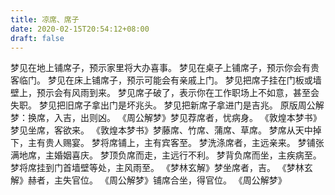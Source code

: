 ```yaml
---
title: 凉席、席子
date: 2020-02-15T20:54:12+08:00
draft: false
---
```


梦见在地上铺席子，预示家里将大办喜事。
梦见在桌子上铺席子，预示你会有贵客临门。
梦见在床上铺席子，预示可能会有亲戚上门。
梦见把席子挂在门板或墙壁上，预示会有风雨到来。
梦见席子破了，表示你在工作职场上不如意，甚至会失职。
梦见把旧席子拿出门是坏兆头。
梦见把新席子拿进门是吉兆。
原版周公解梦：换席，入吉，出则凶。
《周公解梦》梦见荐席者，忧病身。
《敦煌本梦书》梦见坐席，客欲来。
《敦煌本梦书》梦藤席、竹席、蒲席、草席。
梦席从天中掉下，主有贵人赐宴。
梦将席铺上，主有宾客至。
梦洗涤席者，主远亲来。
梦铺张满地席，主婚姻喜庆。
梦顶负席而走，主远行不利。
梦背负席而坐，主疾病至。
梦将席挂到门首墙壁等处，主风雨至。
《梦林玄解》梦坐席者，吉。
《梦林玄解》赫者，主失官位。
《周公解梦》铺席合坐，得官位。
《周公解梦》
